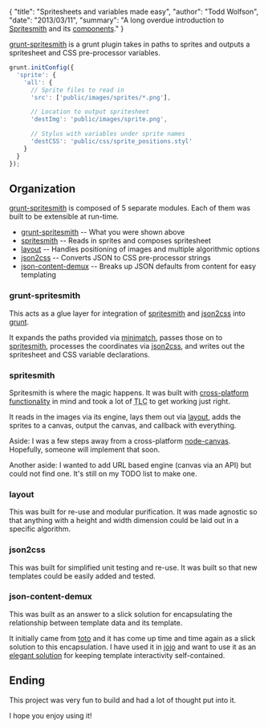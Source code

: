 {
  "title": "Spritesheets and variables made easy",
  "author": "Todd Wolfson",
  "date": "2013/03/11",
  "summary": "A long overdue introduction to [Spritesmith](https://github.com/Ensighten/grunt-spritesmith) and its [components](https://github.com/Ensighten/grunt-spritesmith#contributing)."
}

[grunt-spritesmith][grunt-spritesmith] is a grunt plugin takes in paths to sprites and outputs a spritesheet and CSS pre-processor variables.

```js
grunt.initConfig({
  'sprite': {
    'all': {
      // Sprite files to read in
      'src': ['public/images/sprites/*.png'],

      // Location to output spritesheet
      'destImg': 'public/images/sprite.png',

      // Stylus with variables under sprite names
      'destCSS': 'public/css/sprite_positions.styl'
    }
  }
});
```

[grunt-spritesmith]: https://github.com/Ensighten/grunt-spritesmith

Organization
------------
[grunt-spritesmith][grunt-spritesmith] is composed of 5 separate modules. Each of them was built to be extensible at run-time.

- [grunt-spritesmith][grunt-spritesmith] -- What you were shown above
- [spritesmith][spritesmith] -- Reads in sprites and composes spritesheet
- [layout][layout] -- Handles positioning of images and multiple algorithmic options
- [json2css][json2css] -- Converts JSON to CSS pre-processor strings
- [json-content-demux][content-demux] -- Breaks up JSON defaults from content for easy templating

[spritesmith]: https://github.com/Ensighten/spritesmith
[layout]: https://github.com/twolfson/layout
[json2css]: https://github.com/twolfson/json2css
[content-demux]: http://github.com/twolfson/json-content-demux

### grunt-spritesmith
This acts as a glue layer for integration of [spritesmith][spritesmith] and [json2css][json2css] into [grunt][grunt].

It expands the paths provided via [minimatch][minimatch], passes those on to [spritesmith][spritesmith], processes the coordinates via [json2css][json2css], and writes out the spritesheet and CSS variable declarations.

[grunt]: https://github.com/gruntjs/grunt/
[minimatch]: https://github.com/isaacs/minimatch

### spritesmith
Spritesmith is where the magic happens. It was built with [cross-platform functionality][engines] in mind and took a lot of <abbr title="tender loving care">TLC</abbr> to get working just right.

It reads in the images via its engine, lays them out via [layout][layout], adds the sprites to a canvas, output the canvas, and callback with everything.

Aside: I was a few steps away from a cross-platform [node-canvas][node-canvas]. Hopefully, someone will implement that soon.

Another aside: I wanted to add URL based engine (canvas via an API) but could not find one. It's still on my TODO list to make one.

[engines]: https://github.com/Ensighten/spritesmith#requirements
[node-canvas]: https://github.com/LearnBoost/node-canvas

### layout
This was built for re-use and modular purification. It was made agnostic so that anything with a height and width dimension could be laid out in a specific algorithm.

### json2css
This was built for simplified unit testing and re-use. It was built so that new templates could be easily added and tested.

### json-content-demux
This was built as an answer to a slick solution for encapsulating the relationship between template data and its template.

It initially came from [toto][toto] and it has come up time and time again as a slick solution to this encapsulation. I have used it in [jojo][jojo] and want to use it as an [elegant solution][view-contained] for keeping template interactivity self-contained.

[toto]: https://github.com/cloudhead/toto
[jojo]: https://github.com/twolfson/jojo
[view-contained]: https://gist.github.com/twolfson/4464886

Ending
------
This project was very fun to build and had a lot of thought put into it.

I hope you enjoy using it!